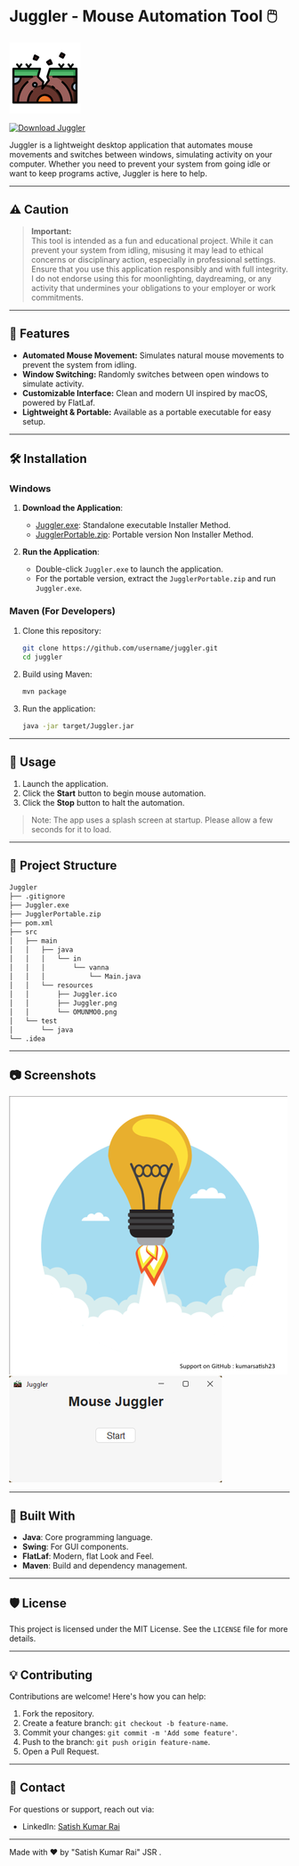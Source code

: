 # Juggler - Mouse Automation Tool 🖱️

![Juggler Icon](src/main/resources/Juggler.png)

[![Download Juggler](https://img.shields.io/badge/⬇%20Download-Juggler-blue)](https://github.com/kumarsatish23/Juggler#%EF%B8%8F-installation)


Juggler is a lightweight desktop application that automates mouse movements and switches between windows, simulating activity on your computer. Whether you need to prevent your system from going idle or want to keep programs active, Juggler is here to help.

---

## ⚠️ **Caution**

> **Important:**  
This tool is intended as a fun and educational project. While it can prevent your system from idling, misusing it may lead to ethical concerns or disciplinary action, especially in professional settings.  
Ensure that you use this application responsibly and with full integrity. I do not endorse using this for moonlighting, daydreaming, or any activity that undermines your obligations to your employer or work commitments.  

---

## 🚀 Features

- **Automated Mouse Movement:** Simulates natural mouse movements to prevent the system from idling.
- **Window Switching:** Randomly switches between open windows to simulate activity.
- **Customizable Interface:** Clean and modern UI inspired by macOS, powered by FlatLaf.
- **Lightweight & Portable:** Available as a portable executable for easy setup.

---

## 🛠️ Installation

### Windows
1. **Download the Application**:
   - [Juggler.exe](Installers/Juggler.exe): Standalone executable Installer Method.
   - [JugglerPortable.zip](Installers/JugglerPortable.zip): Portable version Non Installer Method.

2. **Run the Application**:
   - Double-click `Juggler.exe` to launch the application.
   - For the portable version, extract the `JugglerPortable.zip` and run `Juggler.exe`.

### Maven (For Developers)
1. Clone this repository:
   ```bash
   git clone https://github.com/username/juggler.git
   cd juggler
   ```
2. Build using Maven:
   ```bash
   mvn package
   ```
3. Run the application:
   ```bash
   java -jar target/Juggler.jar
   ```

---

## 📜 Usage

1. Launch the application.
2. Click the **Start** button to begin mouse automation.
3. Click the **Stop** button to halt the automation.

> Note: The app uses a splash screen at startup. Please allow a few seconds for it to load.

---

## 📂 Project Structure

```
Juggler
├── .gitignore
├── Juggler.exe
├── JugglerPortable.zip
├── pom.xml
├── src
│   ├── main
│   │   ├── java
│   │   │   └── in
│   │   │       └── vanna
│   │   │           └── Main.java
│   │   └── resources
│   │       ├── Juggler.ico
│   │       ├── Juggler.png
│   │       └── OMUNMO0.png
│   └── test
│       └── java
└── .idea
```

---

## 📷 Screenshots
![Juggler Splash Screen](src/main/resources/OMUNMO0.png)
![Juggler Splash Screen](src/main/resources/Screenshot.png)

---

## 🔧 Built With

- **Java**: Core programming language.
- **Swing**: For GUI components.
- **FlatLaf**: Modern, flat Look and Feel.
- **Maven**: Build and dependency management.

---

## 🛡️ License

This project is licensed under the MIT License. See the `LICENSE` file for more details.

---

## 💡 Contributing

Contributions are welcome! Here's how you can help:
1. Fork the repository.
2. Create a feature branch: `git checkout -b feature-name`.
3. Commit your changes: `git commit -m 'Add some feature'`.
4. Push to the branch: `git push origin feature-name`.
5. Open a Pull Request.

---

## 📨 Contact

For questions or support, reach out via:
- LinkedIn: [Satish Kumar Rai](https://www.linkedin.com/in/kumarsatish23/)

---

Made with ❤️ by "Satish Kumar Rai" JSR .
